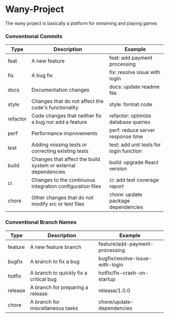 # Wany-Project

The wany project is basically a platform for streaming and playing games

### Conventional Commits

<table>
  <thead>
    <tr>
      <th>Type</th>
      <th>Description</th>
      <th>Example</th>
    </tr>
  </thead>
  <tbody>
    <tr>
      <td>feat</td>
      <td>A new feature</td>
      <td>feat: add payment processing</td>
    </tr>
    <tr>
      <td>fix</td>
      <td>A bug fix</td>
      <td>fix: resolve issue with login</td>
    </tr>
    <tr>
      <td>docs</td>
      <td>Documentation changes</td>
      <td>docs: update readme file</td>
    </tr>
    <tr>
      <td>style</td>
      <td>Changes that do not affect the code's functionality</td>
      <td>style: format code</td>
    </tr>
    <tr>
      <td>refactor</td>
      <td>Code changes that neither fix a bug nor add a feature</td>
      <td>refactor: optimize database queries</td>
    </tr>
    <tr>
      <td>perf</td>
      <td>Performance improvements</td>
      <td>perf: reduce server response time</td>
    </tr>
    <tr>
      <td>test</td>
      <td>Adding missing tests or correcting existing tests</td>
      <td>test: add unit tests for login function</td>
    </tr>
    <tr>
      <td>build</td>
      <td>Changes that affect the build system or external dependencies</td>
      <td>build: upgrade React version</td>
    </tr>
    <tr>
      <td>ci</td>
      <td>Changes to the continuous integration configuration files</td>
      <td>ci: add test coverage report</td>
    </tr>
    <tr>
      <td>chore</td>
      <td>Other changes that do not modify src or test files</td>
      <td>chore: update package dependencies</td>
    </tr>
  </tbody>
</table>

### Conventional Branch Names

<table>
  <thead>
    <tr>
      <th>Type</th>
      <th>Description</th>
      <th>Example</th>
    </tr>
  </thead>
  <tbody>
    <tr>
      <td>feature</td>
      <td>A new feature branch</td>
      <td>feature/add-payment-processing</td>
    </tr>
    <tr>
      <td>bugfix</td>
      <td>A branch to fix a bug</td>
      <td>bugfix/resolve-issue-with-login</td>
    </tr>
    <tr>
      <td>hotfix</td>
      <td>A branch to quickly fix a critical bug</td>
      <td>hotfix/fix-crash-on-startup</td>
    </tr>
    <tr>
      <td>release</td>
      <td>A branch for preparing a release</td>
      <td>release/1.0.0</td>
    </tr>
    <tr>
      <td>chore</td>
      <td>A branch for miscellaneous tasks</td>
      <td>chore/update-dependencies</td>
    </tr>
  </tbody>
</table>
